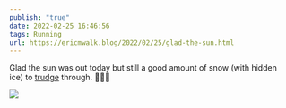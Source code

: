 ```yaml
---
publish: "true"
date: 2022-02-25 16:46:56
tags: Running
url: https://ericmwalk.blog/2022/02/25/glad-the-sun.html
---
```


Glad the sun was out today but still a good amount of snow (with hidden ice) to [trudge](http://www.strava.com/activities/6736982367) through.  🏃🏻‍♂️


![](https://ericmwalk.blog/uploads/2022/2c0d5422f2.jpg)